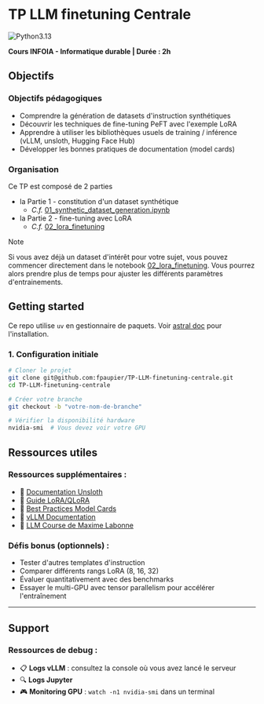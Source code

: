 # TP LLM finetuning Centrale

![Python3.13](https://img.shields.io/badge/python-3.13-blue)

**Cours INFOIA - Informatique durable | Durée : 2h**

## Objectifs

### Objectifs pédagogiques

- Comprendre la génération de datasets d'instruction synthétiques
- Découvrir les techniques de fine-tuning PeFT avec l'exemple LoRA
- Apprendre à utiliser les bibliothèques usuels de training / inférence (vLLM, unsloth, Hugging Face Hub)
- Développer les bonnes pratiques de documentation (model cards)

### Organisation

Ce TP est composé de 2 parties

- la Partie 1 - constitution d'un dataset synthétique
    - _C.f._ [01_synthetic_dataset_generation.ipynb](notebooks/01_synthetic_dataset_generation.ipynb)
- la Partie 2 - fine-tuning avec LoRA
    - _C.f._ [02_lora_finetuning](notebooks/02_lora_finetuning.ipynb)

> [!NOTE]  
> Si vous avez déjà un dataset d'intérêt pour votre sujet, vous pouvez commencer directement dans le
> notebook [02_lora_finetuning](notebooks/02_lora_finetuning.ipynb).
> Vous pourrez alors prendre plus de temps pour ajuster les différents paramètres d'entrainements.

## Getting started

Ce repo utilise `uv` en gestionnaire de paquets.
Voir [astral doc](https://docs.astral.sh/uv/getting-started/installation/) pour l'installation.

### 1. Configuration initiale

```bash
# Cloner le projet
git clone git@github.com:fpaupier/TP-LLM-finetuning-centrale.git
cd TP-LLM-finetuning-centrale

# Créer votre branche
git checkout -b "votre-nom-de-branche"

# Vérifier la disponibilité hardware
nvidia-smi  # Vous devez voir votre GPU 
```

## Ressources utiles

### Ressources supplémentaires :

- 📖 [Documentation Unsloth](https://github.com/unslothai/unsloth)
- 📖 [Guide LoRA/QLoRA](https://huggingface.co/blog/peft)
- 📖 [Best Practices Model Cards](https://huggingface.co/docs/hub/model-cards)
- 📖 [vLLM Documentation](https://docs.vllm.ai/en/stable/)
- 📖 [LLM Course de Maxime Labonne](https://github.com/mlabonne/llm-course)

### Défis bonus (optionnels) :

- Tester d'autres templates d'instruction
- Comparer différents rangs LoRA (8, 16, 32)
- Évaluer quantitativement avec des benchmarks
- Essayer le multi-GPU avec tensor parallelism pour accélérer l'entraînement

---

## Support

### Ressources de debug :

- 📋 **Logs vLLM** : consultez la console où vous avez lancé le serveur
- 🔍 **Logs Jupyter**
- 🎮 **Monitoring GPU** : `watch -n1 nvidia-smi` dans un terminal

